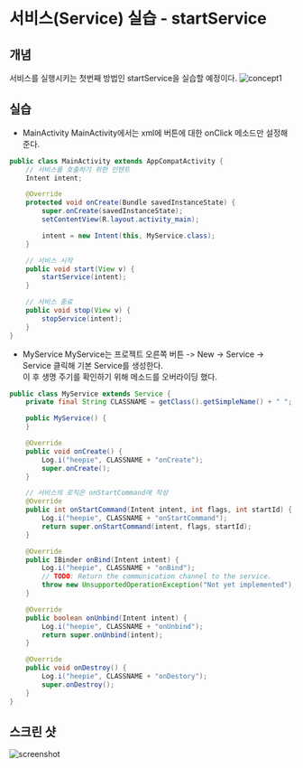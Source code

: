# 서비스(Service) 실습 - startService

## 개념
서비스를 실행시키는 첫번째 방법인 startService을 실습할 예정이다.
![concept1](http://cfile10.uf.tistory.com/image/99775D3359DD629012CC7A)</br>

## 실습
- MainActivity
MainActivity에서는 xml에 버튼에 대한 onClick 메소드만 설정해 준다.
```java
public class MainActivity extends AppCompatActivity {
    // 서비스를 호출하기 위한 인텐트
    Intent intent;

    @Override
    protected void onCreate(Bundle savedInstanceState) {
        super.onCreate(savedInstanceState);
        setContentView(R.layout.activity_main);

        intent = new Intent(this, MyService.class);
    }

    // 서비스 시작
    public void start(View v) {
        startService(intent);
    }

    // 서비스 종료
    public void stop(View v) {
        stopService(intent);
    }
}
```

- MyService
MyService는 프로젝트 오른쪽 버튼 -> New -> Service -> Service 클릭해 기본 Service를 생성한다. </br>이 후 생명 주기를 확인하기 위해 메소드를 오버라이딩 했다.
```java
public class MyService extends Service {
    private final String CLASSNAME = getClass().getSimpleName() + " ";

    public MyService() {
    }

    @Override
    public void onCreate() {
        Log.i("heepie", CLASSNAME + "onCreate");
        super.onCreate();
    }

    // 서비스의 로직은 onStartCommand에 작성
    @Override
    public int onStartCommand(Intent intent, int flags, int startId) {
        Log.i("heepie", CLASSNAME + "onStartCommand");
        return super.onStartCommand(intent, flags, startId);
    }

    @Override
    public IBinder onBind(Intent intent) {
        Log.i("heepie", CLASSNAME + "onBind");
        // TODO: Return the communication channel to the service.
        throw new UnsupportedOperationException("Not yet implemented");
    }

    @Override
    public boolean onUnbind(Intent intent) {
        Log.i("heepie", CLASSNAME + "onUnbind");
        return super.onUnbind(intent);
    }

    @Override
    public void onDestroy() {
        Log.i("heepie", CLASSNAME + "onDestory");
        super.onDestroy();
    }
}
```

## 스크린 샷
![screenshot](http://cfile23.uf.tistory.com/image/9958823359DD6305138464)</br>
